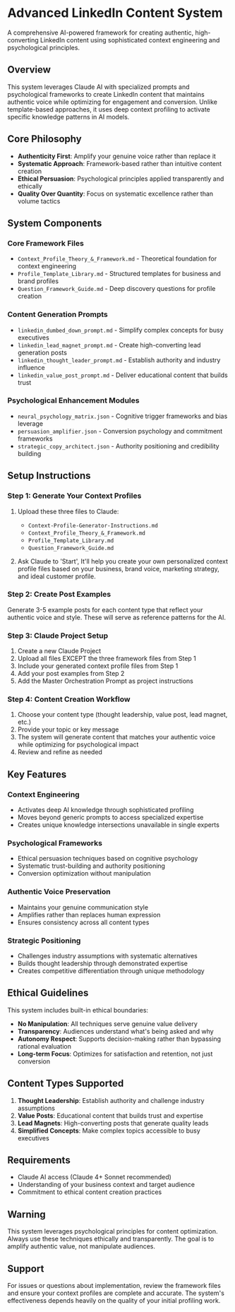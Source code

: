 # Advanced LinkedIn Content System

A comprehensive AI-powered framework for creating authentic, high-converting LinkedIn content using sophisticated context engineering and psychological principles.

## Overview

This system leverages Claude AI with specialized prompts and psychological frameworks to create LinkedIn content that maintains authentic voice while optimizing for engagement and conversion. Unlike template-based approaches, it uses deep context profiling to activate specific knowledge patterns in AI models.

## Core Philosophy

- **Authenticity First**: Amplify your genuine voice rather than replace it
- **Systematic Approach**: Framework-based rather than intuitive content creation  
- **Ethical Persuasion**: Psychological principles applied transparently and ethically
- **Quality Over Quantity**: Focus on systematic excellence rather than volume tactics

## System Components

### Core Framework Files
- `Context_Profile_Theory_&_Framework.md` - Theoretical foundation for context engineering
- `Profile_Template_Library.md` - Structured templates for business and brand profiles
- `Question_Framework_Guide.md` - Deep discovery questions for profile creation

### Content Generation Prompts
- `linkedin_dumbed_down_prompt.md` - Simplify complex concepts for busy executives
- `linkedin_lead_magnet_prompt.md` - Create high-converting lead generation posts
- `linkedin_thought_leader_prompt.md` - Establish authority and industry influence
- `linkedin_value_post_prompt.md` - Deliver educational content that builds trust

### Psychological Enhancement Modules
- `neural_psychology_matrix.json` - Cognitive trigger frameworks and bias leverage
- `persuasion_amplifier.json` - Conversion psychology and commitment frameworks
- `strategic_copy_architect.json` - Authority positioning and credibility building

## Setup Instructions

### Step 1: Generate Your Context Profiles

1. Upload these three files to Claude:
   - `Context-Profile-Generator-Instructions.md`
   - `Context_Profile_Theory_&_Framework.md`
   - `Profile_Template_Library.md` 
   - `Question_Framework_Guide.md`

3. Ask Claude to 'Start', It'll help you create your own personalized context profile files based on your business, brand voice, marketing strategy, and ideal customer profile.

### Step 2: Create Post Examples

Generate 3-5 example posts for each content type that reflect your authentic voice and style. These will serve as reference patterns for the AI.

### Step 3: Claude Project Setup

1. Create a new Claude Project
2. Upload all files EXCEPT the three framework files from Step 1
3. Include your generated context profile files from Step 1
4. Add your post examples from Step 2
5. Add the Master Orchestration Prompt as project instructions

### Step 4: Content Creation Workflow

1. Choose your content type (thought leadership, value post, lead magnet, etc.)
2. Provide your topic or key message
3. The system will generate content that matches your authentic voice while optimizing for psychological impact
4. Review and refine as needed


## Key Features

### Context Engineering
- Activates deep AI knowledge through sophisticated profiling
- Moves beyond generic prompts to access specialized expertise
- Creates unique knowledge intersections unavailable in single experts

### Psychological Frameworks
- Ethical persuasion techniques based on cognitive psychology
- Systematic trust-building and authority positioning
- Conversion optimization without manipulation

### Authentic Voice Preservation
- Maintains your genuine communication style
- Amplifies rather than replaces human expression
- Ensures consistency across all content types

### Strategic Positioning
- Challenges industry assumptions with systematic alternatives
- Builds thought leadership through demonstrated expertise
- Creates competitive differentiation through unique methodology

## Ethical Guidelines

This system includes built-in ethical boundaries:

- **No Manipulation**: All techniques serve genuine value delivery
- **Transparency**: Audiences understand what's being asked and why
- **Autonomy Respect**: Supports decision-making rather than bypassing rational evaluation
- **Long-term Focus**: Optimizes for satisfaction and retention, not just conversion

## Content Types Supported

1. **Thought Leadership**: Establish authority and challenge industry assumptions
2. **Value Posts**: Educational content that builds trust and expertise
3. **Lead Magnets**: High-converting posts that generate quality leads
4. **Simplified Concepts**: Make complex topics accessible to busy executives

## Requirements

- Claude AI access (Claude 4+ Sonnet recommended)
- Understanding of your business context and target audience
- Commitment to ethical content creation practices

## Warning

This system leverages psychological principles for content optimization. Always use these techniques ethically and transparently. The goal is to amplify authentic value, not manipulate audiences.

## Support

For issues or questions about implementation, review the framework files and ensure your context profiles are complete and accurate. The system's effectiveness depends heavily on the quality of your initial profiling work.
